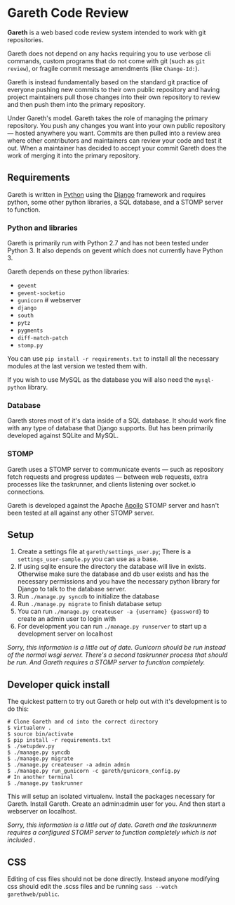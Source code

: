 Gareth Code Review
==================
**Gareth** is a web based code review system intended to work with git repositories.

Gareth does not depend on any hacks requiring you to use verbose cli commands, custom programs that do not come with git (such as `git review`), or fragile commit message amendments (like `Change-Id:`).

Gareth is instead fundamentally based on the standard git practice of everyone pushing new commits to their own public repository and having project maintainers pull those changes into their own repository to review and then push them into the primary repository.

Under Gareth's model. Gareth takes the role of managing the primary repository. You push any changes you want into your own public repository — hosted anywhere you want. Commits are then pulled into a review area where other contributors and maintainers can review your code and test it out. When a maintainer has decided to accept your commit Gareth does the work of merging it into the primary repository.

## Requirements
Gareth is written in [Python][] using the [Django][] framework and requires python, some other python libraries, a SQL database, and a STOMP server to function.

### Python and libraries
Gareth is primarily run with Python 2.7 and has not been tested under Python 3. It also depends on gevent which does not currently have Python 3.

Gareth depends on these python libraries:
  * `gevent`
  * `gevent-socketio`
  * `gunicorn` # webserver
  * `django`
  * `south`
  * `pytz`
  * `pygments`
  * `diff-match-patch`
  * `stomp.py`

You can use `pip install -r requirements.txt` to install all the necessary modules at the last version we tested them with.

If you wish to use MySQL as the database you will also need the `mysql-python` library.

### Database
Gareth stores most of it's data inside of a SQL database. It should work fine with any type of database that Django supports. But has been primarily developed against SQLite and MySQL.

### STOMP
Gareth uses a STOMP server to communicate events — such as repository fetch requests and progress updates — between web requests, extra processes like the taskrunner, and clients listening over socket.io connections.

Gareth is developed against the Apache [Apollo][] STOMP server and hasn't been tested at all against any other STOMP server.

## Setup
1. Create a settings file at `gareth/settings_user.py`; There is a `settings_user-sample.py` you can use as a base.
2. If using sqlite ensure the directory the database will live in exists. Otherwise make sure the database and db user exists and has the necessary permissions and you have the necessary python library for Django to talk to the database server.
3. Run `./manage.py syncdb` to initialize the database
4. Run `./manage.py migrate` to finish database setup
5. You can run `./manage.py createuser -a {username} {password}` to create an admin user to login with
6. For development you can run `./manage.py runserver` to start up a development server on localhost

<em>Sorry, this information is a little out of date. Gunicorn should be run instead of the normal wsgi server. There's a second taskrunner process that should be run. And Gareth requires a STOMP server to function completely.</em>

## Developer quick install
The quickest pattern to try out Gareth or help out with it's development is to do this:
```shell
# Clone Gareth and cd into the correct directory
$ virtualenv .
$ source bin/activate
$ pip install -r requirements.txt
$ ./setupdev.py
$ ./manage.py syncdb
$ ./manage.py migrate
$ ./manage.py createuser -a admin admin
$ ./manage.py run_gunicorn -c gareth/gunicorn_config.py
# In another terminal
$ ./manage.py taskrunner
```

This will setup an isolated virtualenv. Install the packages necessary for Gareth. Install Gareth. Create an admin:admin user for you. And then start a webserver on localhost.

<em>Sorry, this information is a little out of date. Gareth and the taskrunnerm requires a configured STOMP server to function completely which is not included .</em>

## CSS
Editing of css files should not be done directly. Instead anyone modifying css should edit the .scss files and be running `sass --watch garethweb/public`.

 [Python]: http://www.python.org/
 [Django]: https://www.djangoproject.com/
 [Apollo]: https://activemq.apache.org/apollo/
